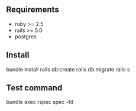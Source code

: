 ## Requirements

 - ruby >= 2.5
 - rails >= 5.0
 - postgres

## Install

bundle install
rails db:create
rails db:migrate
rails s

## Test command

bundle exec rspec spec -fd

